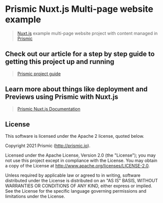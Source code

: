 # Prismic Nuxt.js Multi-page website example

> [Nuxt.js](https://nuxtjs.org) example multi-page website project with content managed in [Prismic](https://prismic.io)

## Check out our article for a step by step guide to getting this project up and running

> [Prismic project guide](https://prismic.io/docs/technologies/getting-started-examples-simple-nuxtjs)

## Learn more about things like deployment and Previews using Prismic with Nuxt.js

> [Prismic Nuxt.js Documentation](https://prismic.io/docs/technologies/nuxtjs)

## License

This software is licensed under the Apache 2 license, quoted below.

Copyright 2021 Prismic (http://prismic.io).

Licensed under the Apache License, Version 2.0 (the "License"); you may not use this project except in compliance with the License. You may obtain a copy of the License at http://www.apache.org/licenses/LICENSE-2.0.

Unless required by applicable law or agreed to in writing, software distributed under the License is distributed on an "AS IS" BASIS, WITHOUT WARRANTIES OR CONDITIONS OF ANY KIND, either express or implied. See the License for the specific language governing permissions and limitations under the License.
